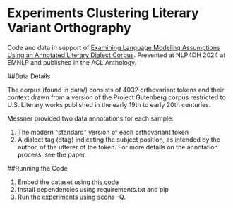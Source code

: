 # Experiments Clustering Literary Variant Orthography

Code and data in support of [Examining Language Modeling Assumptions Using an Annotated Literary Dialect Corpus](https://arxiv.org/abs/2410.02674). Presented at NLP4DH 2024 at EMNLP and published in the ACL Anthology.

##Data Details

The corpus (found in data/) consists of 4032 orthovariant tokens and their context drawn from a version of the Project Gutenberg corpus restricted to U.S. Literary works published in the early 19th to early 20th centuries.

Messner provided two data annotations for each sample:
1. The modern "standard" version of each orthovariant token
2. A dialect tag (dtag) indicating the subject position, as intended by the author, of the utterer of the token. For more details on the annotation process, see the paper.


##Running the Code

1. Embed the dataset using [this code](https://github.com/comp-int-hum/llm-direct-embeddings)
2. Install dependencies using requirements.txt and pip
3. Run the experiments using scons -Q.




